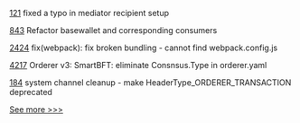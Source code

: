 
[121](https://github.com/hyperledger/aries-javascript-docs/pull/121) fixed a typo in mediator recipient setup

[843](https://github.com/hyperledger/aries-vcx/pull/843) Refactor basewallet and corresponding consumers

[2424](https://github.com/hyperledger/cacti/pull/2424) fix(webpack): fix broken bundling - cannot find webpack.config.js

[4217](https://github.com/hyperledger/fabric/pull/4217) Orderer v3: SmartBFT: eliminate Consnsus.Type in orderer.yaml

[184](https://github.com/hyperledger/fabric-protos/pull/184) system channel cleanup - make HeaderType_ORDERER_TRANSACTION deprecated


[See more >>>](https://start-here.hyperledger.org/pull-requests)
